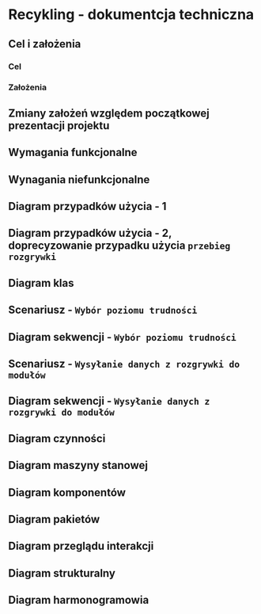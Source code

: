 # Recykling - dokumentcja techniczna

## Cel i założenia

### Cel

### Założenia

## Zmiany założeń względem początkowej prezentacji projektu

## Wymagania funkcjonalne

## Wynagania niefunkcjonalne

## Diagram przypadków użycia - 1

## Diagram przypadków użycia - 2, doprecyzowanie przypadku użycia `przebieg rozgrywki`

## Diagram klas

## Scenariusz - `Wybór poziomu trudności`

## Diagram sekwencji - `Wybór poziomu trudności`

## Scenariusz - `Wysyłanie danych z rozgrywki do modułów`

## Diagram sekwencji - `Wysyłanie danych z rozgrywki do modułów`

## Diagram czynności

## Diagram maszyny stanowej

## Diagram komponentów

## Diagram pakietów

## Diagram przeglądu interakcji

## Diagram strukturalny

## Diagram harmonogramowia



